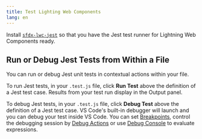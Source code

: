 ```yaml
---
title: Test Lighting Web Components
lang: en
---
```


Install [`sfdx-lwc-jest`](https://developer.salesforce.com/docs/component-library/documentation/lwc/lwc.unit_testing_using_jest_installation) so that you have the Jest test runner for Lightning Web Components ready.

## Run or Debug Jest Tests from Within a File

You can run or debug Jest unit tests in contextual actions within your file.

To run Jest tests, in your `.test.js` file, click **Run Test** above the definition of a Jest test case.
Results from your test run display in the Output panel.

To debug Jest tests, in your `.test.js` file, click **Debug Test** above the definition of a Jest test case.
VS Code's built-in debugger will launch and you can debug your test inside VS Code. You can set [Breakpoints](https://code.visualstudio.com/docs/editor/debugging#_breakpoints), control the debugging session by [Debug Actions](https://code.visualstudio.com/docs/editor/debugging#_debug-actions) or use [Debug Console](https://code.visualstudio.com/docs/editor/debugging#_debug-console-repl) to evaluate expressions.
